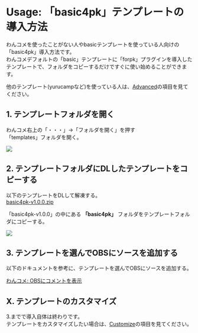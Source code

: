# Usage: 「basic4pk」テンプレートの導入方法

わんコメを使ったことがない人やbasicテンプレートを使っている人向けの「basic4pk」導入方法です。  
わんコメデフォルトの「basic」テンプレートに「forpk」プラグインを導入したテンプレートで、フォルダをコピーするだけですぐに使い始めることができます。

他のテンプレート(yurucampなど)を使っている人は、[Advanced](./advanced.md)の項目を見てください。

## 1. テンプレートフォルダを開く

わんコメ右上の「・・・」→「フォルダを開く」を押す  
「templates」フォルダを開く。

![](./images/usage1.png)

## 2. テンプレートフォルダにDLしたテンプレートをコピーする

以下のテンプレートをDLして解凍する。  
[basic4pk-v1.0.0.zip](https://github.com/yuarasino/onecomme-plugin-forpk/releases/download/v1.0.0/basic4pk-v1.0.0.zip)

「basic4pk-v1.0.0」の中にある **「basic4pk」** フォルダをテンプレートフォルダにコピーする。

![](./images/usage2.png)

## 3. テンプレートを選んでOBSにソースを追加する

以下のドキュメントを参考に、テンプレートを選んでOBSにソースを追加する。

[わんコメ: OBSにコメントを表示](https://onecomme.com/docs/guide/template)

## X. テンプレートのカスタマイズ

3.までで導入自体は終わりです。  
テンプレートをカスタマイズしたい場合は、[Customize](./customize.md)の項目を見てください。
